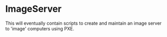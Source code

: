 # ImageServer
This will eventually contain scripts to create and maintain an image server to 'image' computers using PXE.


